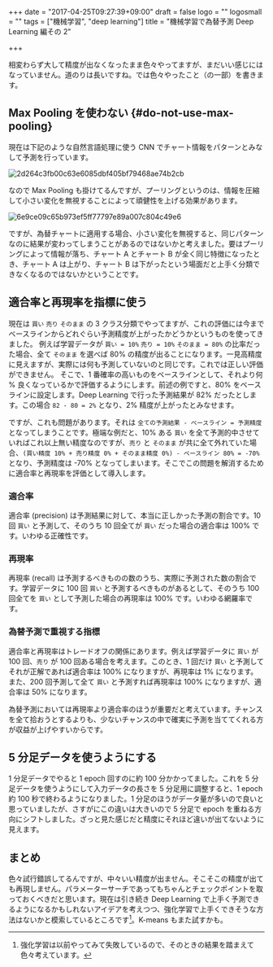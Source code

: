 +++
date = "2017-04-25T09:27:39+09:00"
draft = false
logo = ""
logosmall = ""
tags = ["機械学習", "deep learning"]
title = "機械学習で為替予測 Deep Learning 編その 2"

+++

相変わらず大して精度が出なくなったまま色々やってますが、まだいい感じにはなっていません。道のりは長いですね。では色々やったこと（の一部）を書きます。

## Max Pooling を使わない {#do-not-use-max-pooling}

現在は下記のような自然言語処理に使う CNN でチャート情報をパターンとみなして予測を行っています。

![2d264c3fb00c63e6085dbf405bf79468ae74b2cb](/image/2d264c3fb00c63e6085dbf405bf79468ae74b2cb.gif)

なので Max Pooling も掛けてるんですが、プーリングというのは、情報を圧縮して小さい変化を無視することによって頑健性を上げる効果があります。

![6e9ce09c65b973ef5ff77797e89a007c804c49e6](/image/6e9ce09c65b973ef5ff77797e89a007c804c49e6.jpg)

ですが、為替チャートに適用する場合、小さい変化を無視すると、同じパターンなのに結果が変わってしまうことがあるのではないかと考えました。要はプーリングによって情報が落ち、チャート A とチャート B が全く同じ特徴になったとき、チャート A は上がり、チャート B は下がったという場面だと上手く分類できなくなるのではないかということです。

## 適合率と再現率を指標に使う

現在は `買い` `売り` `そのまま` の 3 クラス分類でやってますが、これの評価には今までベースラインからどれぐらい予測精度が上がったかどうかというものを使ってきました。
例えば学習データが `買い = 10%` `売り = 10%` `そのまま = 80%` の比率だった場合、全て `そのまま` を選べば 80% の精度が出ることになります。一見高精度に見えますが、実際には何も予測していないのと同じです。これでは正しい評価ができません。
そこで、1 番確率の高いものをベースラインとして、それより何 % 良くなっているかで評価するようにします。前述の例ですと、80% をベースラインに設定します。Deep Learning で行った予測結果が 82% だったとします。この場合 `82 - 80 = 2%` となり、2% 精度が上がったとみなせます。

ですが、これも問題があります。それは `全ての予測結果 - ベースライン = 予測精度` となってしまうことです。極端な例だと、10% ある `買い` を全て予測的中させていればこれ以上無い精度なのですが、`売り` と `そのまま` が共に全て外れていた場合、`(買い精度 10% + 売り精度 0% + そのまま精度 0%) - ベースライン 80% = -70%` となり、予測精度は -70% となってしまいます。そこでこの問題を解消するために適合率と再現率を評価として導入します。

### 適合率

適合率 (precision) は予測結果に対して、本当に正しかった予測の割合です。10 回 `買い` と予測して、そのうち 10 回全てが `買い` だった場合の適合率は 100% です。いわゆる正確性です。

### 再現率

再現率 (recall) は予測するべきものの数のうち、実際に予測された数の割合です。学習データに 100 回 `買い` と予測するべきものがあるとして、そのうち 100 回全てを `買い` として予測した場合の再現率は 100% です。いわゆる網羅率です。

### 為替予測で重視する指標

適合率と再現率はトレードオフの関係にあります。例えば学習データに `買い` が 100 回、`売り` が 100 回ある場合を考えます。このとき、1 回だけ `買い` と予測してそれが正解であれば適合率は 100% になりますが、再現率は 1% になります。また、200 回予測して全て `買い` と予測すれば再現率は 100% になりますが、適合率は 50% になります。

為替予測においては再現率より適合率のほうが重要だと考えています。チャンスを全て拾おうとするよりも、少ないチャンスの中で確実に予測を当ててくれる方が収益が上げやすいからです。

## 5 分足データを使うようにする

1 分足データでやると 1 epoch 回すのに約 100 分かかってました。これを 5 分足データを使うようにして入力データの長さを 5 分足用に調整すると、1 epoch 約 100 秒で終わるようになりました。1 分足のほうがデータ量が多いので良いと思っていましたが、さすがにこの違いは大きいので 5 分足で epoch を重ねる方向にシフトしました。ざっと見た感じだと精度にそれほど違いが出てないように見えます。

## まとめ

色々試行錯誤してるんですが、中々いい精度が出ません。そこそこの精度が出ても再現しません。パラメーターサーチであってもちゃんとチェックポイントを取っておくべきだと思います。現在は引き続き Deep Learning で上手く予測できるようになるかもしれないアイデアを考えつつ、強化学習で上手くできそうな方法はないかと模索しているところです[^1]。K-means もまた試すかも。

[^1]: 強化学習は以前やってみて失敗しているので、そのときの結果を踏まえて色々考えています。
